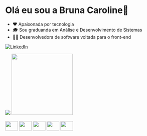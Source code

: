 # Olá eu sou a Bruna Caroline👋

- ❤️ Apaixonada por tecnologia
- 🎓 Sou graduanda em Análise e Desenvolvimento de Sistemas
- 👩‍💻 Desenvolvedora de software voltada para o front-end

[![LinkedIn](https://img.shields.io/badge/LinkedIn-0077B5?style=for-the-badge&logo=linkedin&logoColor=white)](https://linkedin.com/in/bruna-caroline-benedito)


<div>
  <img src="https://github-readme-stats.vercel.app/api?username=BrunaCarolinee&show_icons=true&theme=onedark">
  <img  height="195" src="https://github-readme-stats.vercel.app/api/top-langs/?username=BrunaCarolinee&layout=compact&theme=onedark"/>
<div/>


<div style= "display: inline_block"><br/>
  <img height="30" width="40" src="https://cdn.jsdelivr.net/gh/devicons/devicon/icons/html5/html5-original.svg" />
  <img height="30" width="40" src="https://cdn.jsdelivr.net/gh/devicons/devicon/icons/css3/css3-original.svg" />
  <img height="30" width="40" src="https://cdn.jsdelivr.net/gh/devicons/devicon/icons/javascript/javascript-original.svg" />
  <img height="30" width="40" src="https://cdn.jsdelivr.net/gh/devicons/devicon/icons/react/react-original.svg" />
  <img height="30" width="40" src="https://cdn.jsdelivr.net/gh/devicons/devicon/icons/git/git-original.svg" />
</div>


